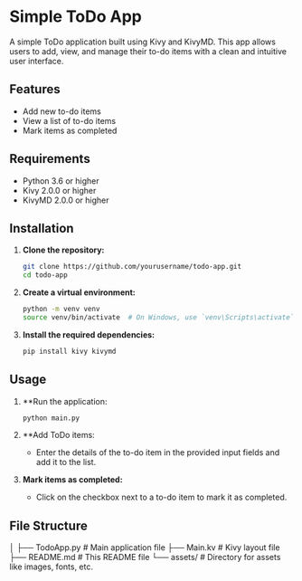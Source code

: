 # Simple ToDo App

A simple ToDo application built using Kivy and KivyMD. This app allows users to add, view, and manage their to-do items with a clean and intuitive user interface.

## Features

- Add new to-do items
- View a list of to-do items
- Mark items as completed

## Requirements

- Python 3.6 or higher
- Kivy 2.0.0 or higher
- KivyMD 2.0.0 or higher

## Installation

1. **Clone the repository:**

    ```sh
    git clone https://github.com/yourusername/todo-app.git
    cd todo-app
    ```

2. **Create a virtual environment:**

    ```sh
    python -m venv venv
    source venv/bin/activate  # On Windows, use `venv\Scripts\activate`
    ```

3. **Install the required dependencies:**

    ```sh
    pip install kivy kivymd
    ```

## Usage

1. **Run the application:

    ```sh
    python main.py
    ```

2. **Add ToDo items:

    - Enter the details of the to-do item in the provided input fields and add it to the list.

3. **Mark items as completed:**

    - Click on the checkbox next to a to-do item to mark it as completed.

## File Structure
│
├── TodoApp.py # Main application file
├── Main.kv # Kivy layout file
├── README.md # This README file
└── assets/ # Directory for assets like images, fonts, etc.
